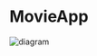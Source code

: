 # MovieApp

![diagram](https://github.com/user-attachments/assets/493e1472-c2d4-4d0c-8b65-ffa82ed3a899)
